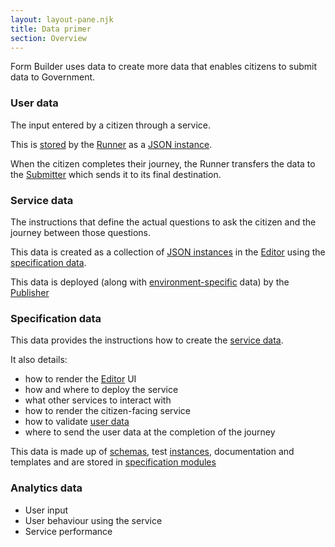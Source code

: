 ```yaml
---
layout: layout-pane.njk
title: Data primer
section: Overview
---
```


Form Builder uses data to create more data that enables citizens to submit data to Government. 


### User data

The input entered by a citizen through a service.

This is [stored](/overview/storage#user-data) by the [Runner](/process/runner) as a [JSON instance](/glossay#instance).

When the citizen completes their journey, the Runner transfers the data to the [Submitter](/process/sunmitter) which sends it to its final destination.


### Service data

The instructions that define the actual questions to ask the citizen and the journey between those questions.

This data is created as a collection of [JSON instances](/glossay#instance) in the [Editor](/process/editor) using the [specification data](#specification-data).

This data is deployed (along with [environment-specific](/glossary#environemnt) data) by the [Publisher](/process/publisher)


### Specification data

This data provides the instructions how to create the [service data](#service-data).

It also details:

  - how to render the [Editor](/process/editor) UI
  - how and where to deploy the service
  - what other services to interact with
  - how to render the citizen-facing service
  - how to validate [user data](#user-data)
  - where to send the user data at the completion of the journey

This data is made up of [schemas](/glossary#schema), test [instances](/glossary#instance), documentation and templates and are stored in [specification modules](/overview/storage#specification-data)

### Analytics data

  - User input
  - User behaviour using the service
  - Service performance






